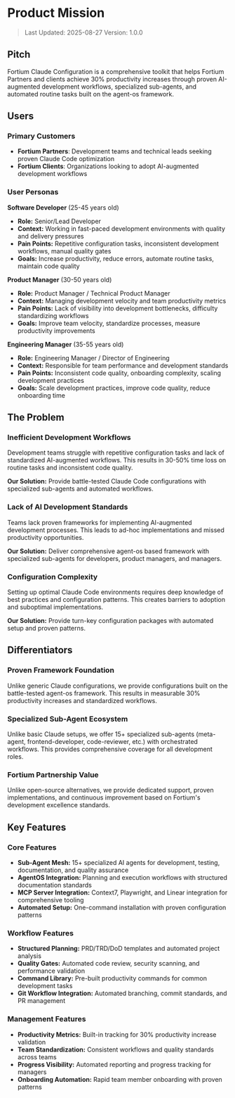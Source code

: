# Product Mission

> Last Updated: 2025-08-27
> Version: 1.0.0

## Pitch

Fortium Claude Configuration is a comprehensive toolkit that helps Fortium Partners and clients achieve 30% productivity increases through proven AI-augmented development workflows, specialized sub-agents, and automated routine tasks built on the agent-os framework.

## Users

### Primary Customers

- **Fortium Partners**: Development teams and technical leads seeking proven Claude Code optimization
- **Fortium Clients**: Organizations looking to adopt AI-augmented development workflows

### User Personas

**Software Developer** (25-45 years old)
- **Role:** Senior/Lead Developer
- **Context:** Working in fast-paced development environments with quality and delivery pressures
- **Pain Points:** Repetitive configuration tasks, inconsistent development workflows, manual quality gates
- **Goals:** Increase productivity, reduce errors, automate routine tasks, maintain code quality

**Product Manager** (30-50 years old)
- **Role:** Product Manager / Technical Product Manager
- **Context:** Managing development velocity and team productivity metrics
- **Pain Points:** Lack of visibility into development bottlenecks, difficulty standardizing workflows
- **Goals:** Improve team velocity, standardize processes, measure productivity improvements

**Engineering Manager** (35-55 years old)
- **Role:** Engineering Manager / Director of Engineering
- **Context:** Responsible for team performance and development standards
- **Pain Points:** Inconsistent code quality, onboarding complexity, scaling development practices
- **Goals:** Scale development practices, improve code quality, reduce onboarding time

## The Problem

### Inefficient Development Workflows

Development teams struggle with repetitive configuration tasks and lack of standardized AI-augmented workflows. This results in 30-50% time loss on routine tasks and inconsistent code quality.

**Our Solution:** Provide battle-tested Claude Code configurations with specialized sub-agents and automated workflows.

### Lack of AI Development Standards

Teams lack proven frameworks for implementing AI-augmented development processes. This leads to ad-hoc implementations and missed productivity opportunities.

**Our Solution:** Deliver comprehensive agent-os based framework with specialized sub-agents for developers, product managers, and managers.

### Configuration Complexity

Setting up optimal Claude Code environments requires deep knowledge of best practices and configuration patterns. This creates barriers to adoption and suboptimal implementations.

**Our Solution:** Provide turn-key configuration packages with automated setup and proven patterns.

## Differentiators

### Proven Framework Foundation

Unlike generic Claude configurations, we provide configurations built on the battle-tested agent-os framework. This results in measurable 30% productivity increases and standardized workflows.

### Specialized Sub-Agent Ecosystem

Unlike basic Claude setups, we offer 15+ specialized sub-agents (meta-agent, frontend-developer, code-reviewer, etc.) with orchestrated workflows. This provides comprehensive coverage for all development roles.

### Fortium Partnership Value

Unlike open-source alternatives, we provide dedicated support, proven implementations, and continuous improvement based on Fortium's development excellence standards.

## Key Features

### Core Features

- **Sub-Agent Mesh:** 15+ specialized AI agents for development, testing, documentation, and quality assurance
- **AgentOS Integration:** Planning and execution workflows with structured documentation standards
- **MCP Server Integration:** Context7, Playwright, and Linear integration for comprehensive tooling
- **Automated Setup:** One-command installation with proven configuration patterns

### Workflow Features

- **Structured Planning:** PRD/TRD/DoD templates and automated project analysis
- **Quality Gates:** Automated code review, security scanning, and performance validation
- **Command Library:** Pre-built productivity commands for common development tasks
- **Git Workflow Integration:** Automated branching, commit standards, and PR management

### Management Features

- **Productivity Metrics:** Built-in tracking for 30% productivity increase validation
- **Team Standardization:** Consistent workflows and quality standards across teams
- **Progress Visibility:** Automated reporting and progress tracking for managers
- **Onboarding Automation:** Rapid team member onboarding with proven patterns